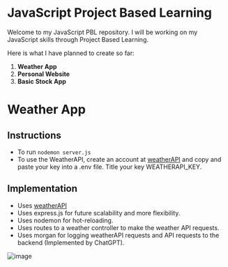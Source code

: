 # **JavaScript Project Based Learning**

Welcome to my JavaScript PBL repository. I will be working on my JavaScript skills through Project Based Learning.

Here is what I have planned to create so far:

1. **Weather App**
2. **Personal Website**
3. **Basic Stock App**

# **Weather App**

## Instructions
- To run `nodemon server.js`
- To use the WeatherAPI, create an account at [weatherAPI](weatherapi.com) and copy and paste your key into a .env file. Title your key WEATHERAPI_KEY.

## Implementation
- Uses [weatherAPI](weatherapi.com)
- Uses express.js for future scalability and more flexibility.
- Uses nodemon for hot-reloading.
- Uses routes to a weather controller to make the weather API requests.
- Uses morgan for logging weatherAPI requests and API requests to the backend (Implemented by ChatGPT).

![image](https://github.com/user-attachments/assets/34ec6444-e0d0-497c-a3b1-0373e1e64f7e)

